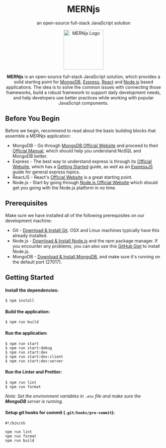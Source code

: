 <h1 align="center">MERNjs</h1>	

<p align="center">an open-source full-stack JavaScript solution</p>	

<p align="center">
  <a href="https://mern.js.org/" target="_blank">
    <img src="https://raw.githubusercontent.com/IamMohaiminul/MERNjs/master/public/images/logo.png" width="128" alt="MERNjs Logo" />
  </a>
</p>

<p align="center">
  <strong>MERNjs</strong> is an open-source full-stack JavaScript solution, which provides a solid starting point for <a href="http://www.mongodb.org/" target="_blank">MongoDB</a>, <a href="http://expressjs.com/" target="_blank">Express</a>, <a href="https://reactjs.org/" target="_blank">React</a> and <a href="http://www.nodejs.org/" target="_blank">Node.js</a> based applications. The idea is to solve the common issues with connecting those frameworks, build a robust framework to support daily development needs, and help developers use better practices while working with popular JavaScript components.
</p>

## Before You Begin

Before we begin, recommend to read about the basic building blocks that assemble a MERNjs application:

- MongoDB - Go through [MongoDB Official Website](http://mongodb.org/) and proceed to their [Official Manual](http://docs.mongodb.org/manual/), which should help you understand NoSQL and MongoDB better.
- Express - The best way to understand express is through its [Official Website](http://expressjs.com/), which has a [Getting Started](http://expressjs.com/starter/installing.html) guide, as well as an [ExpressJS](http://expressjs.com/en/guide/routing.html) guide for general express topics.
- ReactJS - React's [Official Website](http//facebook.github.io/react/) is a great starting point.
- Node.js - Start by going through [Node.js Official Website](http://nodejs.org/) which should get you going with the Node.js platform in no time.

## Prerequisites

Make sure we have installed all of the following prerequisites on our development machine:

- Git - [Download & Install Git](https://git-scm.com/downloads). OSX and Linux machines typically have this already installed.
- Node.js - [Download & Install Node.js](https://nodejs.org/en/download/) and the npm package manager. If you encounter any problems, you can also use this [GitHub Gist](https://gist.github.com/isaacs/579814) to install Node.js.
- MongoDB - [Download & Install MongoDB](http://www.mongodb.org/downloads), and make sure it's running on the default port (27017).

## Getting Started

#### Install the dependencies:

```
$ npm install
```

#### Build the application:

```
$ npm run build
```

#### Run the application:

```
$ npm run start
$ npm run start:debug
$ npm run start:dev
$ npm run start:dev:client
$ npm run start:dev:server
```

#### Run the Linter and Prettier:

```
$ npm run lint
$ npm run format
```

_Note: Set the environment variables in `.env` file and make sure the **MongoDB** server is running._

#### Setup git hooks for commit (`.git/hooks/pre-commit`):

```
#!/bin/sh

npm run lint
npm run format
npm run build
```
